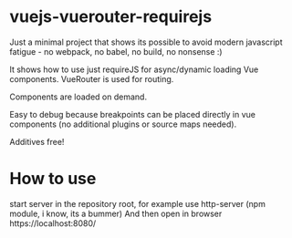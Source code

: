 # vuejs-vuerouter-requirejs
Just a minimal project that shows its possible to avoid modern javascript fatigue - no webpack, no babel, no build, no nonsense :)

It shows how to use just requireJS for async/dynamic loading Vue components.
VueRouter is used for routing.

Components are loaded on demand.

Easy to debug because breakpoints can be placed directly in vue components (no additional plugins or source maps needed).

Additives free!

# How to use
start server in the repository root, for example use http-server (npm module, i know, its a bummer)
And then open in browser https://localhost:8080/
